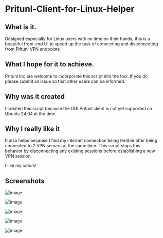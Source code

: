 # Pritunl-Client-for-Linux-Helper

## What is it.
Designed especially for Linux users with no time on their hands, this is a beautiful front-end UI to speed up the task of connecting and disconnecting from  Pritunl VPN endpoints

## What I hope for it to achieve.
Pritunl Inc are welcome to incorporate this script into the tool. If you do, please submit an issue so that other users can be informed. 

## Why was it created
I created this script because the GUI Pritunl client is not yet supported on Ubuntu 24.04 at the time.

## Why I really like it
It also helps because  I find my internet connection being terrible after being connected to 2 VPN servers at the same time. This script stops this behavior by disconnecting any existing sessions before establishing a new VPN session.

I like my colors!



## Screenshots

![image](https://github.com/zaakiy/Pritunl-Client-for-Linux-Helper/assets/10609818/3ea770eb-69a8-481b-b8d4-a3ea257698e4)

![image](https://github.com/zaakiy/Pritunl-Client-for-Linux-Helper/assets/10609818/b8bd9430-9c0d-4c9d-aa1f-d0532663c428)

![image](https://github.com/zaakiy/Pritunl-Client-for-Linux-Helper/assets/10609818/eb9b9f41-8568-4fdb-ac5c-38a701a17d84)

![image](https://github.com/zaakiy/Pritunl-Client-for-Linux-Helper/assets/10609818/6ea90c29-cc11-41f2-a95c-c7b8978b86a6)

![image](https://github.com/zaakiy/Pritunl-Client-for-Linux-Helper/assets/10609818/598a6dda-2660-4b86-af74-67938c684163)
